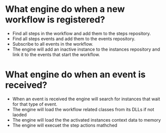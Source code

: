 ﻿# What engine do when a new workflow is registered?
* Find all steps in the workflow and add them to the steps repository.
* Find all steps events and add them to the events repository.
* Subscribe to all events in the workflow.
* The engine will add an inactive instance to the instances repository and link it to the events that start the workflow. 

# What engine do when an event is received?
* When an event is received the engine will search for instances that wait for that type of event.
* The engine will load the workflow related classes from its DLLs if not laoded
* The engine will load the the activated instances context data to memory
* The engine will execuet the step actions mathched